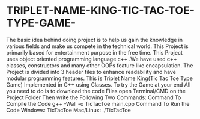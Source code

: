 # TRIPLET-NAME-KING-TIC-TAC-TOE-TYPE-GAME-
 The basic idea behind doing project is to help us gain the knowledge in various fields and make us compete in the technical world. This Project is primarily based for entertainment purpose in the free time. This Project uses object oriented programming language c++ .We have used c++ classes, constructors and many other OOPs feature like encapsulation. The Project is divided into 3 header files to enhance readability and have modular programming features.  This is Triplet Name King(Tic Tac Toe Type Game) Implemented in C++ using Classes.  To try the Game at your end All you need to do is to download the code Files open Terminal/CMD on the Project Folder  Then write the Following Two Commands:  Command To Compile the Code g++ -Wall -o TicTacToe main.cpp  Command To Run the Code Windows: TicTacToe  Mac/Linux: ./TicTacToe
